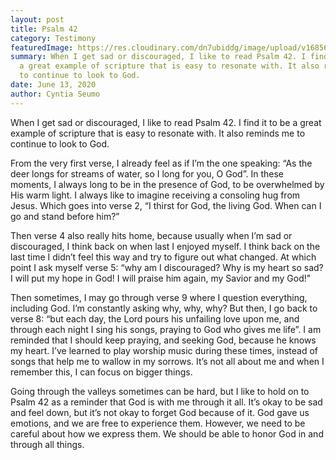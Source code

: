 ```yaml
---
layout: post
title: Psalm 42
category: Testimony
featuredImage: https://res.cloudinary.com/dn7ubiddg/image/upload/v1685671919/blog/pexels-valeria-ushakova-3094210-1024x682.jpg
summary: When I get sad or discouraged, I like to read Psalm 42. I find it to be
  a great example of scripture that is easy to resonate with. It also reminds me
  to continue to look to God.
date: June 13, 2020
author: Cyntia Seumo
---
```

<p>
When I get sad or discouraged, I like to read <a>Psalm 42</a>. I find it to be a great example of scripture that is easy to resonate with. It also reminds me to continue to look to God.
</p>
<p>
From the very first verse, I already feel as if I’m the one speaking: “As the deer longs for streams of water, so I long for you, O God”. In these moments, I always long to be in the presence of God, to be overwhelmed by His warm light. I always like to imagine receiving a consoling hug from Jesus. Which goes into verse 2, “I thirst for God, the living God. When can I go and stand before him?”
</p>
<p>
Then verse 4 also really hits home, because usually when I’m sad or discouraged, I think back on when last I enjoyed myself. I think back on the last time I didn’t feel this way and try to figure out what changed. At which point I ask myself verse 5: “why am I discouraged? Why is my heart so sad? I will put my hope in God! I will praise him again, my Savior and my God!"
</p>
<p>
Then sometimes, I may go through verse 9 where I question everything, including God. I’m constantly asking why, why, why? But then, I go back to verse 8: “but each day, the Lord pours his unfailing love upon me, and through each night I sing his songs, praying to God who gives me life”. I am reminded that I should keep praying, and seeking God, because he knows my heart. I’ve learned to play worship music during these times, instead of songs that help me to wallow in my sorrows. It’s not all about me and when I remember this, I can focus on bigger things.
</p>
<p>
Going through the valleys sometimes can be hard, but I like to hold on to Psalm 42 as a reminder that God is with me through it all. It’s okay to be sad and feel down, but it’s not okay to forget God because of it. God gave us emotions, and we are free to experience them. However, we need to be careful about how we express them. We should be able to honor God in and through all things.
</p>